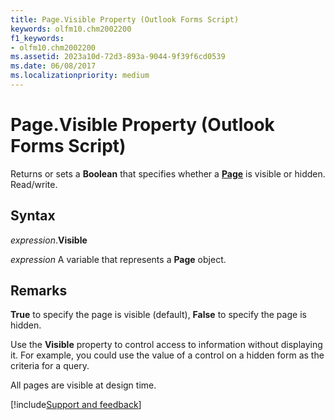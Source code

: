 ```yaml
---
title: Page.Visible Property (Outlook Forms Script)
keywords: olfm10.chm2002200
f1_keywords:
- olfm10.chm2002200
ms.assetid: 2023a10d-72d3-893a-9044-9f39f6cd0539
ms.date: 06/08/2017
ms.localizationpriority: medium
---
```



# Page.Visible Property (Outlook Forms Script)

Returns or sets a **Boolean** that specifies whether a **[Page](Outlook.page.md)** is visible or hidden. Read/write.


## Syntax

_expression_.**Visible**

_expression_ A variable that represents a **Page** object.


## Remarks

 **True** to specify the page is visible (default), **False** to specify the page is hidden.

Use the **Visible** property to control access to information without displaying it. For example, you could use the value of a control on a hidden form as the criteria for a query.

All pages are visible at design time.

[!include[Support and feedback](~/includes/feedback-boilerplate.md)]